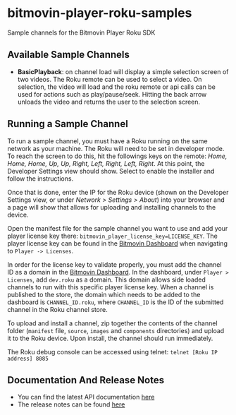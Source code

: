 # bitmovin-player-roku-samples
Sample channels for the Bitmovin Player Roku SDK

## Available Sample Channels
+ **BasicPlayback**: on channel load will display a simple selection screen of two videos. The Roku remote can be used to select a video. On selection, the video will load and the roku remote or api calls can be used for actions such as play/pause/seek. Hitting the back arrow unloads the video and returns the user to the selection screen.

## Running a Sample Channel
To run a sample channel, you must have a Roku running on the same network as your machine.
The Roku will need to be set in developer mode. To reach the screen to do this, hit the followings keys on the remote: *Home, Home, Home, Up, Up, Right, Left, Right, Left, Right*.
At this point, the Developer Settings view should show. Select to enable the installer and follow the instructions.

Once that is done, enter the IP for the Roku device (shown on the Developer Settings view, or under *Network > Settings > About*) into your browser and a page will show that allows for uploading and installing channels to the device.

Open the manifest file for the sample channel you want to use and add your player license key there: `bitmovin_player_license_key=LICENSE_KEY`. The player license key can be found in the [Bitmovin Dashboard](http://dashboard.bitmovin.com/) when navigating to `Player -> Licenses`.

In order for the license key to validate properly, you must add the channel ID as a domain in the [Bitmovin Dashboard](http://dashboard.bitmovin.com/). In the dashboard, under `Player > Licenses`, add `dev.roku` as a domain. This domain allows side loaded channels to run with this specific player license key. When a channel is published to the store, the domain which needs to be added to the dashboard is `CHANNEL_ID.roku`, where `CHANNEL_ID` is the ID of the submitted channel in the Roku channel store.

To upload and install a channel, zip together the contents of the channel folder (`manifest` file, `source`, `images` and `components` directories) and upload it to the Roku device. Upon install, the channel should run immediately.

The Roku debug console can be accessed using telnet:
`telnet [Roku IP address] 8085`

## Documentation And Release Notes
+ You can find the latest API documentation [here](https://bitmovin.com/roku-sdk-documentation/)
+ The release notes can be found [here](https://bitmovin.zendesk.com/hc/en-us/articles/360007824474)
